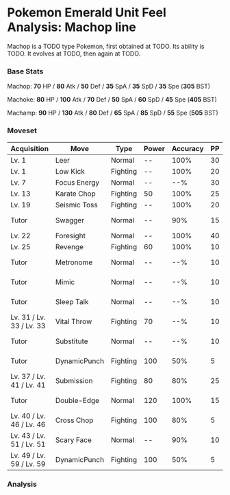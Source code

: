 # Pokemon Emerald Unit Feel Analysis: Machop line

Machop is a TODO type Pokemon, first obtained at TODO. Its ability is TODO. It evolves at TODO, then again at TODO.

### Base Stats

Machop: **70** HP / **80** Atk / **50** Def / **35** SpA / **35** SpD / **35** Spe (**305** BST)

Machoke: **80** HP / **100** Atk / **70** Def / **50** SpA / **60** SpD / **45** Spe (**405** BST)

Machamp: **90** HP / **130** Atk / **80** Def / **65** SpA / **85** SpD / **55** Spe (**505** BST)

### Moveset

|Acquisition             |Move        |Type    |Power|Accuracy|PP |Notes                    |
|---                     |---         |---     |---  |---     |---|---                      |
|Lv. 1                   |Leer        |Normal  |--   |100%    |30 |                         |
|Lv. 1                   |Low Kick    |Fighting|--   |100%    |20 |                         |
|Lv. 7                   |Focus Energy|Normal  |--   |--%     |30 |                         |
|Lv. 13                  |Karate Chop |Fighting|50   |100%    |25 |                         |
|Lv. 19                  |Seismic Toss|Fighting|--   |100%    |20 |                         |
|Tutor                   |Swagger     |Normal  |--   |90%     |15 |Emerald only             |
|Lv. 22                  |Foresight   |Normal  |--   |100%    |40 |                         |
|Lv. 25                  |Revenge     |Fighting|60   |100%    |10 |                         |
|Tutor                   |Metronome   |Normal  |--   |--%     |10 |Emerald only             |
|Tutor                   |Mimic       |Normal  |--   |--%     |10 |Emerald only             |
|Tutor                   |Sleep Talk  |Normal  |--   |--%     |10 |Emerald only             |
|Lv. 31 / Lv. 33 / Lv. 33|Vital Throw |Fighting|70   |--%     |10 |                         |
|Tutor                   |Substitute  |Normal  |--   |--%     |10 |Emerald only             |
|Tutor                   |DynamicPunch|Fighting|100  |50%     |5  |Emerald only             |
|Lv. 37 / Lv. 41 / Lv. 41|Submission  |Fighting|80   |80%     |25 |                         |
|Tutor                   |Double-Edge |Normal  |120  |100%    |15 |Emerald only             |
|Lv. 40 / Lv. 46 / Lv. 46|Cross Chop  |Fighting|100  |80%     |5  |                         |
|Lv. 43 / Lv. 51 / Lv. 51|Scary Face  |Normal  |--   |90%     |10 |                         |
|Lv. 49 / Lv. 59 / Lv. 59|DynamicPunch|Fighting|100  |50%     |5  |                         |

### Analysis
